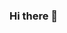 ### Hi there 👋

<!--
**biancaraedler/biancaraedler** is a ✨ _special_ ✨ repository because its `README.md` (this file) appears on your GitHub profile.

Here are some ideas to get you started:

- 🔭 I’m currently working on learn to be Frontend Developer at Coding Bootcamps Europe
- 🌱 I’m currently learning how i used Github
- 👯 I’m looking to collaborate on ...
- 🤔 I’m looking for help with ...
- 💬 Ask me about...
- 📫 How to reach me: raedler.bianca@gmail.com
- 😄 Pronouns: she, her
- ⚡ Fun fact: I love a good cup of Coffee and Horse addicted
-->
